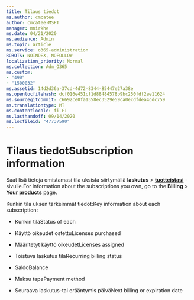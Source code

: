```yaml
---
title: Tilaus tiedot
ms.author: cmcatee
author: cmcatee-MSFT
manager: mnirkhe
ms.date: 04/21/2020
ms.audience: Admin
ms.topic: article
ms.service: o365-administration
ROBOTS: NOINDEX, NOFOLLOW
localization_priority: Normal
ms.collection: Adm_O365
ms.custom:
- "490"
- "1500032"
ms.assetid: 14d2d36a-37cd-4d72-8344-85447e27a38e
ms.openlocfilehash: dcf016e451cf1d88484578b9bc250fdf2ee11624
ms.sourcegitcommit: c6692ce0fa1358ec3529e59ca0ecdfdea4cdc759
ms.translationtype: MT
ms.contentlocale: fi-FI
ms.lasthandoff: 09/14/2020
ms.locfileid: "47737590"
---
```

# <a name="subscription-information"></a><span data-ttu-id="fcf8a-102">Tilaus tiedot</span><span class="sxs-lookup"><span data-stu-id="fcf8a-102">Subscription information</span></span>

<span data-ttu-id="fcf8a-103">Saat lisä tietoja omistamasi tila uksista siirtymällä **laskutus** \> **[tuotteistasi](https://go.microsoft.com/fwlink/p/?linkid=842054)** -sivulle.</span><span class="sxs-lookup"><span data-stu-id="fcf8a-103">For information about the subscriptions you own, go to the **Billing** \> **[Your products](https://go.microsoft.com/fwlink/p/?linkid=842054)** page.</span></span>
  
<span data-ttu-id="fcf8a-104">Kunkin tila uksen tärkeimmät tiedot:</span><span class="sxs-lookup"><span data-stu-id="fcf8a-104">Key information about each subscription:</span></span>
  
- <span data-ttu-id="fcf8a-105">Kunkin tila</span><span class="sxs-lookup"><span data-stu-id="fcf8a-105">Status of each</span></span>

- <span data-ttu-id="fcf8a-106">Käyttö oikeudet ostettu</span><span class="sxs-lookup"><span data-stu-id="fcf8a-106">Licenses purchased</span></span>

- <span data-ttu-id="fcf8a-107">Määritetyt käyttö oikeudet</span><span class="sxs-lookup"><span data-stu-id="fcf8a-107">Licenses assigned</span></span>

- <span data-ttu-id="fcf8a-108">Toistuva laskutus tila</span><span class="sxs-lookup"><span data-stu-id="fcf8a-108">Recurring billing status</span></span>

- <span data-ttu-id="fcf8a-109">Saldo</span><span class="sxs-lookup"><span data-stu-id="fcf8a-109">Balance</span></span>

- <span data-ttu-id="fcf8a-110">Maksu tapa</span><span class="sxs-lookup"><span data-stu-id="fcf8a-110">Payment method</span></span>

- <span data-ttu-id="fcf8a-111">Seuraava laskutus-tai erääntymis päivä</span><span class="sxs-lookup"><span data-stu-id="fcf8a-111">Next billing or expiration date</span></span>